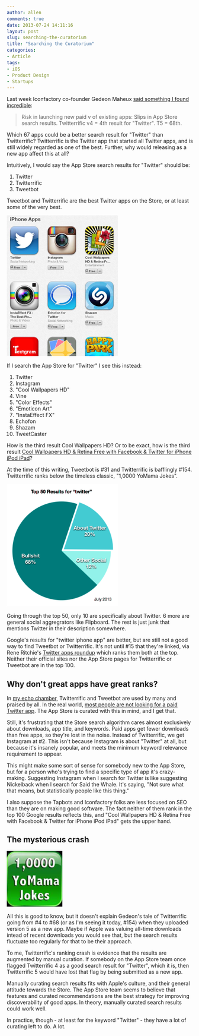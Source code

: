 ```yaml
---
author: allen
comments: true
date: 2013-07-24 14:11:16
layout: post
slug: searching-the-curatorium
title: "Searching the Curatorium"
categories:
- Article
tags:
- iOS
- Product Design
- Startups
---
```


Last week Iconfactory co-founder Gedeon Maheux [said something I found incredible](https://twitter.com/gedeon/status/357980681965543425):

> Risk in launching new paid v of existing apps: Slips in App Store search results. Twitterrific v4 = 4th result for "Twitter". T5 = 68th.

Which 67 apps could be a better search result for "Twitter" than Twitterrific? Twitterrific is the Twitter app that started all Twitter apps, and is still widely regarded as one of the best. Further, why would releasing as a new app affect this at all?

Intuitively, I would say the App Store search results for "Twitter" should be:

1. Twitter
3. Twitterrific
4. Tweetbot

Tweetbot and Twitterrific are the best Twitter apps on the Store, or at least some of the very best.

<img src="/images/2013/twitter-results.jpg" width="300" />

If I search the App Store for "Twitter" I see this instead:

1. Twitter
2. Instagram
3. "Cool Wallpapers HD"
4. Vine
5. "Color Effects"
6. "Emoticon Art"
7. "InstaEffect FX"  
8. Echofon
9. Shazam
10. TweetCaster

How is the third result Cool Wallpapers HD? Or to be exact, how is the third result [Cool Wallpapers HD & Retina Free with Facebook & Twitter for iPhone iPod iPad](https://itunes.apple.com/app/cool-wallpapers-hd-retina/id342643402?mt=8)?

At the time of this writing, Tweetbot is #31 and Twitterrific is bafflingly #154. Twitterrific ranks below the timeless classic, "1,0000 YoMama Jokes".

<img src="/images/2013/twitter-appstore-chart.png" width="300" />

Going through the top 50, only 10 are specifically about Twitter. 6 more are general social aggregrators like Flipboard. The rest is just junk that mentions Twitter in their description somewhere.

Google's results for "twitter iphone app" are better, but are still not a good way to find Tweetbot or Twitterrific. It's not until #15 that they're linked, via Rene Ritchie's [Twitter apps roundup](http://www.imore.com/top-5-alternative-twitter-apps-iphone-ipad) which ranks them both at the top. Neither their official sites nor the App Store pages for Twitterrific or Tweetbot are in the top 100.

## Why don't great apps have great ranks?
In [my echo chamber](https://twitter.com/apike/following), Twitterrific and Tweetbot are used by many and praised by all. In the real world, [most people are not looking for a paid Twitter app](http://www.allenpike.com/2013/maximum-viable-products/). The App Store is curated with this in mind, and I get that.

Still, it's frustrating that the Store search algorithm cares almost exclusively about downloads, app title, and keywords. Paid apps get fewer downloads than free apps, so they're lost in the noise. Instead of Twitterrific, we get Instagram at #2. This isn't because Instagram is about "Twitter" at all, but because it's insanely popular, and meets the minimum keyword relevance requirement to appear. 

This might make some sort of sense for somebody new to the App Store, but for a person who's trying to find a specific type of app it's crazy-making. Suggesting Instagram when I search for Twitter is like suggesting Nickelback when I search for Said the Whale. It's saying, "Not sure what that means, but statistically people like this thing."

I  also suppose the Tapbots and Iconfactory folks are less focused on SEO than they are on making good software. The fact neither of them rank in the top 100 Google results reflects this, and "Cool Wallpapers HD & Retina Free with Facebook & Twitter for iPhone iPod iPad" gets the upper hand.

## The mysterious crash

<img src="/images/2013/yomama.jpg" width="150" />

All this is good to know, but it doesn't explain Gedeon's tale of Twitterrific going from #4 to #68 (or as I'm seeing it today, #154) when they uploaded version 5 as a new app. Maybe if Apple was valuing all-time downloads intead of recent downloads you would see that, but the search results fluctuate too regularly for that to be their approach.

To me, Twitterrific's ranking crash is evidence that the results are augmented by manual curation. If somebody on the App Store team once flagged Twitterrific 4 as a good search result for "Twitter", which it is, then Twitterrific 5 would have lost that flag by being submitted as a new app.

Manually curating search results fits with Apple's culture, and their general attitude towards the Store. The App Store team seems to believe that features and curated recommendations are the best strategy for improving discoverability of good apps. In theory, manually curated search results could work well.

In practice, though - at least for the keyword "Twitter" - they have a lot of curating left to do. A lot.